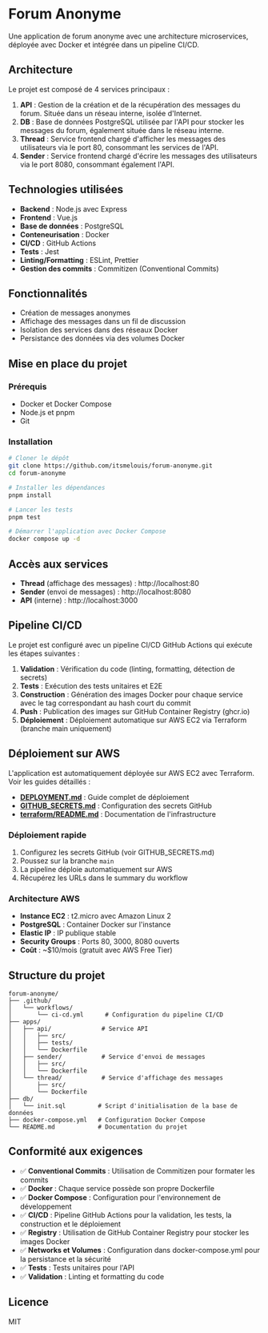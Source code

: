 # Forum Anonyme

Une application de forum anonyme avec une architecture microservices, déployée avec Docker et intégrée dans un pipeline CI/CD.

## Architecture

Le projet est composé de 4 services principaux :

1. **API** : Gestion de la création et de la récupération des messages du forum. Située dans un réseau interne, isolée d'Internet.
2. **DB** : Base de données PostgreSQL utilisée par l'API pour stocker les messages du forum, également située dans le réseau interne.
3. **Thread** : Service frontend chargé d'afficher les messages des utilisateurs via le port 80, consommant les services de l'API.
4. **Sender** : Service frontend chargé d'écrire les messages des utilisateurs via le port 8080, consommant également l'API.

## Technologies utilisées

- **Backend** : Node.js avec Express
- **Frontend** : Vue.js
- **Base de données** : PostgreSQL
- **Conteneurisation** : Docker
- **CI/CD** : GitHub Actions
- **Tests** : Jest
- **Linting/Formatting** : ESLint, Prettier
- **Gestion des commits** : Commitizen (Conventional Commits)

## Fonctionnalités

- Création de messages anonymes
- Affichage des messages dans un fil de discussion
- Isolation des services dans des réseaux Docker
- Persistance des données via des volumes Docker

## Mise en place du projet

### Prérequis

- Docker et Docker Compose
- Node.js et pnpm
- Git

### Installation

```bash
# Cloner le dépôt
git clone https://github.com/itsmelouis/forum-anonyme.git
cd forum-anonyme

# Installer les dépendances
pnpm install

# Lancer les tests
pnpm test

# Démarrer l'application avec Docker Compose
docker compose up -d
```

## Accès aux services

- **Thread** (affichage des messages) : http://localhost:80
- **Sender** (envoi de messages) : http://localhost:8080
- **API** (interne) : http://localhost:3000

## Pipeline CI/CD

Le projet est configuré avec un pipeline CI/CD GitHub Actions qui exécute les étapes suivantes :

1. **Validation** : Vérification du code (linting, formatting, détection de secrets)
2. **Tests** : Exécution des tests unitaires et E2E
3. **Construction** : Génération des images Docker pour chaque service avec le tag correspondant au hash court du commit
4. **Push** : Publication des images sur GitHub Container Registry (ghcr.io)
5. **Déploiement** : Déploiement automatique sur AWS EC2 via Terraform (branche main uniquement)

## Déploiement sur AWS

L'application est automatiquement déployée sur AWS EC2 avec Terraform. Voir les guides détaillés :

- **[DEPLOYMENT.md](./DEPLOYMENT.md)** : Guide complet de déploiement
- **[GITHUB_SECRETS.md](./GITHUB_SECRETS.md)** : Configuration des secrets GitHub
- **[terraform/README.md](./terraform/README.md)** : Documentation de l'infrastructure

### Déploiement rapide

1. Configurez les secrets GitHub (voir GITHUB_SECRETS.md)
2. Poussez sur la branche `main`
3. La pipeline déploie automatiquement sur AWS
4. Récupérez les URLs dans le summary du workflow

### Architecture AWS

- **Instance EC2** : t2.micro avec Amazon Linux 2
- **PostgreSQL** : Container Docker sur l'instance
- **Elastic IP** : IP publique stable
- **Security Groups** : Ports 80, 3000, 8080 ouverts
- **Coût** : ~$10/mois (gratuit avec AWS Free Tier)

## Structure du projet

```
forum-anonyme/
├── .github/
│   └── workflows/
│       └── ci-cd.yml      # Configuration du pipeline CI/CD
├── apps/
│   ├── api/              # Service API
│   │   ├── src/
│   │   ├── tests/
│   │   └── Dockerfile
│   ├── sender/           # Service d'envoi de messages
│   │   ├── src/
│   │   └── Dockerfile
│   └── thread/           # Service d'affichage des messages
│       ├── src/
│       └── Dockerfile
├── db/
│   └── init.sql         # Script d'initialisation de la base de données
├── docker-compose.yml   # Configuration Docker Compose
└── README.md            # Documentation du projet
```

## Conformité aux exigences

- ✅ **Conventional Commits** : Utilisation de Commitizen pour formater les commits
- ✅ **Docker** : Chaque service possède son propre Dockerfile
- ✅ **Docker Compose** : Configuration pour l'environnement de développement
- ✅ **CI/CD** : Pipeline GitHub Actions pour la validation, les tests, la construction et le déploiement
- ✅ **Registry** : Utilisation de GitHub Container Registry pour stocker les images Docker
- ✅ **Networks et Volumes** : Configuration dans docker-compose.yml pour la persistance et la sécurité
- ✅ **Tests** : Tests unitaires pour l'API
- ✅ **Validation** : Linting et formatting du code

## Licence

MIT
